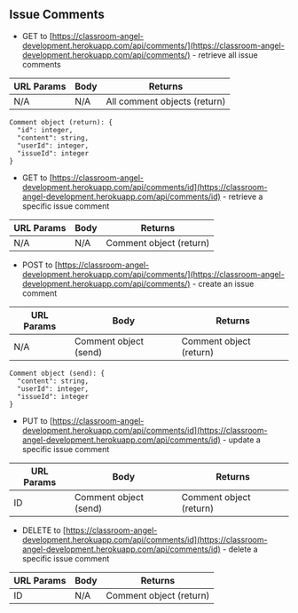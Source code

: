 ## Issue Comments

- GET to [https://classroom-angel-development.herokuapp.com/api/comments/](https://classroom-angel-development.herokuapp.com/api/comments/) - retrieve all issue comments

| URL Params | Body | Returns                      |
| ---------- | ---- | ---------------------------- |
| N/A        | N/A  | All comment objects (return) |

```
Comment object (return): {
  "id": integer,
  "content": string,
  "userId": integer,
  "issueId": integer
}
```

- GET to [https://classroom-angel-development.herokuapp.com/api/comments/id](https://classroom-angel-development.herokuapp.com/api/comments/id) - retrieve a specific issue comment

| URL Params | Body | Returns                 |
| ---------- | ---- | ----------------------- |
| N/A        | N/A  | Comment object (return) |

- POST to [https://classroom-angel-development.herokuapp.com/api/comments/](https://classroom-angel-development.herokuapp.com/api/comments/) - create an issue comment

| URL Params | Body                  | Returns                 |
| ---------- | --------------------- | ----------------------- |
| N/A        | Comment object (send) | Comment object (return) |

```
Comment object (send): {
  "content": string,
  "userId": integer,
  "issueId": integer
}
```

- PUT to [https://classroom-angel-development.herokuapp.com/api/comments/id](https://classroom-angel-development.herokuapp.com/api/comments/id) - update a specific issue comment

| URL Params | Body                  | Returns                 |
| ---------- | --------------------- | ----------------------- |
| ID         | Comment object (send) | Comment object (return) |

- DELETE to [https://classroom-angel-development.herokuapp.com/api/comments/id](https://classroom-angel-development.herokuapp.com/api/comments/id) - delete a specific issue comment

| URL Params | Body | Returns                 |
| ---------- | ---- | ----------------------- |
| ID         | N/A  | Comment object (return) |
